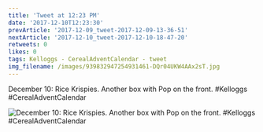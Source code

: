 ```yaml
---
title: 'Tweet at 12:23 PM'
date: '2017-12-10T12:23:30'
prevArticle: '2017-12-09_tweet-2017-12-09-13-36-51'
nextArticle: '2017-12-10_tweet-2017-12-10-18-47-20'
retweets: 0
likes: 0
tags: Kelloggs - CerealAdventCalendar - tweet
img_filename: /images/939832947254931461-DQr04UKW4AAx2sT.jpg
---
```

December 10: Rice Krispies. Another box with Pop on the front. #Kelloggs #CerealAdventCalendar

![December 10: Rice Krispies. Another box with Pop on the front. #Kelloggs #CerealAdventCalendar](/images/939832947254931461-DQr04UKW4AAx2sT.jpg "December 10: Rice Krispies. Another box with Pop on the front. #Kelloggs #CerealAdventCalendar")